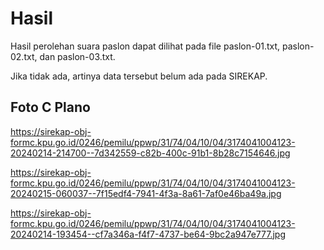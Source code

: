 # Hasil

Hasil perolehan suara paslon dapat dilihat pada file paslon-01.txt, paslon-02.txt, dan paslon-03.txt.

Jika tidak ada, artinya data tersebut belum ada pada SIREKAP.

## Foto C Plano

https://sirekap-obj-formc.kpu.go.id/0246/pemilu/ppwp/31/74/04/10/04/3174041004123-20240214-214700--7d342559-c82b-400c-91b1-8b28c7154646.jpg

https://sirekap-obj-formc.kpu.go.id/0246/pemilu/ppwp/31/74/04/10/04/3174041004123-20240215-060037--7f15edf4-7941-4f3a-8a61-7af0e46ba49a.jpg

https://sirekap-obj-formc.kpu.go.id/0246/pemilu/ppwp/31/74/04/10/04/3174041004123-20240214-193454--cf7a346a-f4f7-4737-be64-9bc2a947e777.jpg
